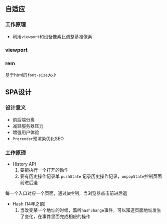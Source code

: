 ## 自适应

### 工作原理
- 利用`viewport`和设备像素比调整基准像素

### viewport
### rem

基于html的`font-size`大小

## SPA设计

### 设计意义
- 前后端分离
- 减轻服务器压力
- 增强用户体验
- `Prerender`预渲染优化SEO
### 工作原理
- History API
    1. 要能执行一个打开的动作
    2. 要有历史操作记录单 `pushState` 记录历史操作记录，`onpopState`控制页面前进后退

每一个入口对应一个页面，通过js控制，当浏览器点击前进后退

- Hash (14年之前)
    1. 当改变某一个地址的时候，监听`hashchange`事件，可以知道页面地址发生了变化，在事件里面完成相应的操作
